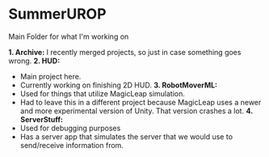 # SummerUROP

Main Folder for what I'm working on

**1. Archive:** I recently merged projects, so just in case something goes wrong.
**2. HUD:** 
  - Main project here. 
  - Currently working on finishing 2D HUD.
**3. RobotMoverML:** 
  - Used for things that utilize MagicLeap simulation.
  - Had to leave this in a different project because MagicLeap uses a newer and more experimental version of Unity. That version crashes a lot. 
**4. ServerStuff:**
  - Used for debugging purposes 
  - Has a server app that simulates the server that we would use to send/receive information from.
